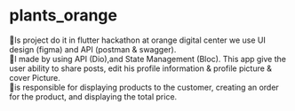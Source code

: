 # plants_orange
🔹Is project do it in flutter hackathon at orange digital center we use UI design (figma) and API (postman & swagger).<br>
🔹I made by using API (Dio),and State Management (Bloc). This app give the user ability to share posts, edit his profile
  information & profile picture & cover Picture.<br>
🔹is responsible for displaying products to the customer, creating an order for the product, and displaying the total price.<br>



